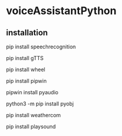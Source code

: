 # voiceAssistantPython
<h2>installation</h2>

pip install speechrecognition

pip install gTTS

pip install wheel

pip install pipwin

pipwin install pyaudio

python3 -m pip install pyobj

pip install weathercom

pip install playsound

